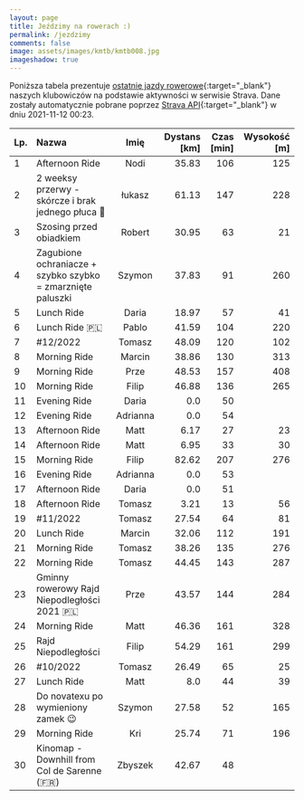 ```yaml
---
layout: page
title: Jeździmy na rowerach :)
permalink: /jezdzimy
comments: false
image: assets/images/kmtb/kmtb008.jpg
imageshadow: true
---
```


Poniższa tabela prezentuje [ostatnie jazdy rowerowe](https://www.strava.com/clubs/336381){:target="_blank"} naszych klubowiczów na podstawie aktywności w serwisie Strava. Dane zostały automatycznie pobrane poprzez [Strava API](https://developers.strava.com/docs/reference/#api-Clubs-getClubActivitiesById){:target="_blank"} w dniu 2021-11-12 00:23.

Lp. | Nazwa | Imię | Dystans [km] | Czas [min] | Wysokość [m]
:--- | :--- | :---: | ---: | ---: | ---:
1|Afternoon Ride|Nodi|35.83|106|125
2|2 weeksy przerwy -skórcze i brak jednego  płuca 😤|łukasz|61.13|147|228
3|Szosing przed obiadkiem |Robert|30.95|63|21
4|Zagubione ochraniacze + szybko szybko = zmarznięte paluszki|Szymon|37.83|91|260
5|Lunch Ride|Daria|18.97|57|41
6|Lunch Ride 🇵🇱|Pablo|41.59|104|220
7|#12/2022|Tomasz|48.09|120|102
8|Morning Ride|Marcin|38.86|130|313
9|Morning Ride|Prze|48.53|157|408
10|Morning Ride|Filip|46.88|136|265
11|Evening Ride|Daria|0.0|50|
12|Evening Ride|Adrianna|0.0|54|
13|Afternoon Ride|Matt|6.17|27|23
14|Afternoon Ride|Matt|6.95|33|30
15|Morning Ride|Filip|82.62|207|276
16|Evening Ride|Adrianna|0.0|53|
17|Afternoon Ride|Daria|0.0|51|
18|Afternoon Ride|Tomasz|3.21|13|56
19|#11/2022|Tomasz|27.54|64|81
20|Lunch Ride|Marcin|32.06|112|191
21|Morning Ride|Tomasz|38.26|135|276
22|Morning Ride|Tomasz|44.45|143|287
23|Gminny rowerowy Rajd Niepodległości 2021 🇵🇱|Prze|43.57|144|284
24|Morning Ride|Matt|46.36|161|328
25|Rajd Niepodległości|Filip|54.29|161|299
26|#10/2022|Tomasz|26.49|65|25
27|Lunch Ride|Matt|8.0|44|39
28|Do novatexu po wymieniony zamek 😉|Szymon|27.58|52|165
29|Morning Ride|Kri|25.74|71|196
30|Kinomap - Downhill from Col de Sarenne  (🇫🇷)|Zbyszek|42.67|48|
